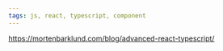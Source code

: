 ```yaml
---
tags: js, react, typescript, component
---
```

https://mortenbarklund.com/blog/advanced-react-typescript/